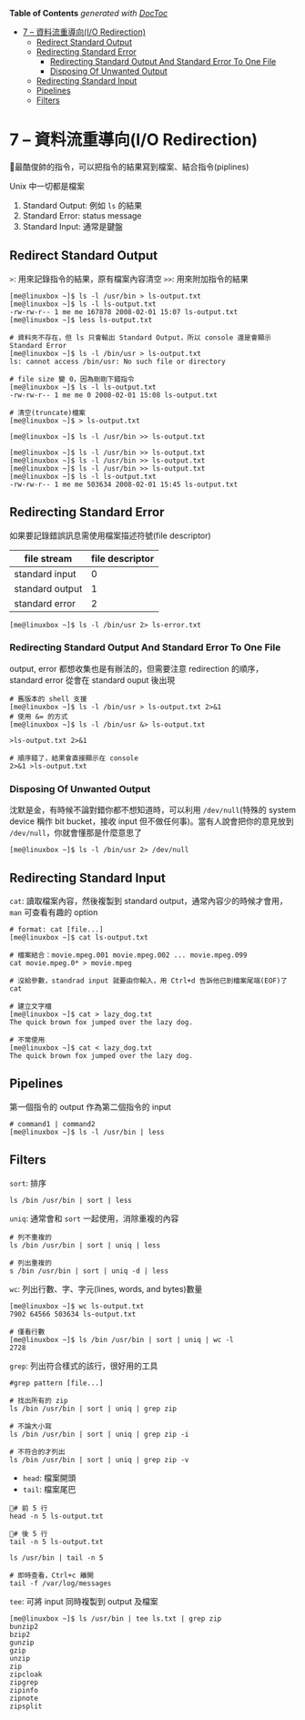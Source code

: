 <!-- START doctoc generated TOC please keep comment here to allow auto update -->
<!-- DON'T EDIT THIS SECTION, INSTEAD RE-RUN doctoc TO UPDATE -->
**Table of Contents**  *generated with [DocToc](https://github.com/thlorenz/doctoc)*

- [7 – 資料流重導向(I/O Redirection)](#7--%E8%B3%87%E6%96%99%E6%B5%81%E9%87%8D%E5%B0%8E%E5%90%91io-redirection)
  - [Redirect Standard Output](#redirect-standard-output)
  - [Redirecting Standard Error](#redirecting-standard-error)
    - [Redirecting Standard Output And Standard Error To One File](#redirecting-standard-output-and-standard-error-to-one-file)
    - [Disposing Of Unwanted Output](#disposing-of-unwanted-output)
  - [Redirecting Standard Input](#redirecting-standard-input)
  - [Pipelines](#pipelines)
  - [Filters](#filters)

<!-- END doctoc generated TOC please keep comment here to allow auto update -->

# 7 – 資料流重導向(I/O Redirection)

最酷俊帥的指令，可以把指令的結果寫到檔案、結合指令(piplines)

Unix 中一切都是檔案

1. Standard Output: 例如 `ls` 的結果
1. Standard Error: status message
1. Standard Input: 通常是鍵盤

## Redirect Standard Output

`>`: 用來記錄指令的結果，原有檔案內容清空
`>>`: 用來附加指令的結果

```shell
[me@linuxbox ~]$ ls -l /usr/bin > ls-output.txt
[me@linuxbox ~]$ ls -l ls-output.txt
-rw-rw-r-- 1 me me 167878 2008-02-01 15:07 ls-output.txt
[me@linuxbox ~]$ less ls-output.txt

# 資料夾不存在，但 ls 只會輸出 Standard Output，所以 console 還是會顯示 Standard Error
[me@linuxbox ~]$ ls -l /bin/usr > ls-output.txt
ls: cannot access /bin/usr: No such file or directory

# file size 變 0，因為剛剛下錯指令
[me@linuxbox ~]$ ls -l ls-output.txt
-rw-rw-r-- 1 me me 0 2008-02-01 15:08 ls-output.txt

# 清空(truncate)檔案
[me@linuxbox ~]$ > ls-output.txt

[me@linuxbox ~]$ ls -l /usr/bin >> ls-output.txt

[me@linuxbox ~]$ ls -l /usr/bin >> ls-output.txt
[me@linuxbox ~]$ ls -l /usr/bin >> ls-output.txt
[me@linuxbox ~]$ ls -l /usr/bin >> ls-output.txt
[me@linuxbox ~]$ ls -l ls-output.txt
-rw-rw-r-- 1 me me 503634 2008-02-01 15:45 ls-output.txt
```

## Redirecting Standard Error

如果要記錄錯誤訊息需使用檔案描述符號(file descriptor)

file stream | file descriptor
------------|----------------
standard input | 0
standard output | 1
standard error | 2

```shell
[me@linuxbox ~]$ ls -l /bin/usr 2> ls-error.txt
```

### Redirecting Standard Output And Standard Error To One File

output, error 都想收集也是有辦法的，但需要注意 redirection 的順序，standard error 從會在 standard ouput 後出現

```shell
# 舊版本的 shell 支援
[me@linuxbox ~]$ ls -l /bin/usr > ls-output.txt 2>&1
# 使用 &= 的方式
[me@linuxbox ~]$ ls -l /bin/usr &> ls-output.txt

>ls-output.txt 2>&1

# 順序錯了，結果會直接顯示在 console
2>&1 >ls-output.txt
```

### Disposing Of Unwanted Output

沈默是金，有時候不論對錯你都不想知道時，可以利用 `/dev/null`(特殊的 system device  稱作 bit bucket，接收 input 但不做任何事)。當有人說會把你的意見放到 `/dev/null`，你就會懂那是什麼意思了

```shell
[me@linuxbox ~]$ ls -l /bin/usr 2> /dev/null
```

## Redirecting Standard Input

`cat`: 讀取檔案內容，然後複製到 standard output，通常內容少的時候才會用，`man` 可查看有趣的 option

```shell
# format: cat [file...]
[me@linuxbox ~]$ cat ls-output.txt

# 檔案結合：movie.mpeg.001 movie.mpeg.002 ... movie.mpeg.099
cat movie.mpeg.0* > movie.mpeg

# 沒給參數，standrad input 就要由你輸入，用 Ctrl+d 告訴他已到檔案尾端(EOF)了
cat

# 建立文字檔
[me@linuxbox ~]$ cat > lazy_dog.txt
The quick brown fox jumped over the lazy dog.

# 不常使用
[me@linuxbox ~]$ cat < lazy_dog.txt
The quick brown fox jumped over the lazy dog.
```

## Pipelines

第一個指令的 output 作為第二個指令的 input

```shell
# command1 | command2
[me@linuxbox ~]$ ls -l /usr/bin | less
```

## Filters

`sort`: 排序

```shell
ls /bin /usr/bin | sort | less
```

`uniq`: 通常會和 `sort` 一起使用，消除重複的內容

```shell
# 列不重複的
ls /bin /usr/bin | sort | uniq | less

# 列出重複的
s /bin /usr/bin | sort | uniq -d | less
```

`wc`: 列出行數、字、字元(lines, words, and bytes)數量

```shell
[me@linuxbox ~]$ wc ls-output.txt
7902 64566 503634 ls-output.txt

# 僅看行數
[me@linuxbox ~]$ ls /bin /usr/bin | sort | uniq | wc -l
2728
```

`grep`: 列出符合樣式的該行，很好用的工具

```shell
#grep pattern [file...]

# 找出所有的 zip
ls /bin /usr/bin | sort | uniq | grep zip

# 不論大小寫
ls /bin /usr/bin | sort | uniq | grep zip -i

# 不符合的才列出
ls /bin /usr/bin | sort | uniq | grep zip -v
```

- `head`: 檔案開頭
- `tail`: 檔案尾巴

```shell
# 前 5 行
head -n 5 ls-output.txt

# 後 5 行
tail -n 5 ls-output.txt

ls /usr/bin | tail -n 5

# 即時查看，Ctrl+c 離開
tail -f /var/log/messages
```

`tee`: 可將 input 同時複製到 output 及檔案

```shell
[me@linuxbox ~]$ ls /usr/bin | tee ls.txt | grep zip
bunzip2
bzip2
gunzip
gzip
unzip
zip
zipcloak
zipgrep
zipinfo
zipnote
zipsplit
```